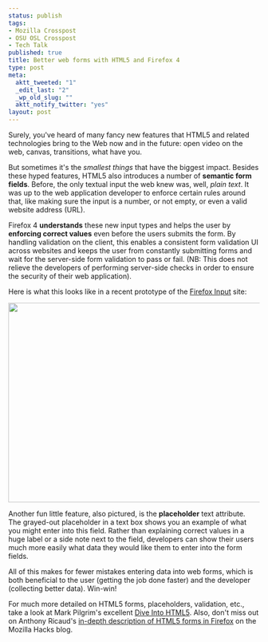 ```yaml
--- 
status: publish
tags: 
- Mozilla Crosspost
- OSU OSL Crosspost
- Tech Talk
published: true
title: Better web forms with HTML5 and Firefox 4
type: post
meta: 
  aktt_tweeted: "1"
  _edit_last: "2"
  _wp_old_slug: ""
  aktt_notify_twitter: "yes"
layout: post
---
```

Surely, you've heard of many fancy new features that HTML5 and related technologies bring to the Web now and in the future: open video on the web, canvas, transitions, what have you.

But sometimes it's the <em>smallest things</em> that have the biggest impact. Besides these hyped features, HTML5 also introduces a number of <strong>semantic form fields</strong>. Before, the only textual input the web knew was, well, <em>plain text</em>. It was up to the web application developer to enforce certain rules around that, like making sure the input is a number, or not empty, or even a valid website address (URL).

Firefox 4 <strong>understands</strong> these new input types and helps the user by <strong>enforcing correct values</strong> even before the users submits the form. By handling validation on the client, this enables a consistent form validation UI across websites and keeps the user from constantly submitting forms and wait for the server-side form validation to pass or fail. (NB: This does not relieve the developers of performing server-side checks in order to ensure the security of their web application).

Here is what this looks like in a recent prototype of the <a href="http://input.mozilla.com">Firefox Input</a> site:

<a href="http://fredericiana.com/wp-content/uploads/2010/12/html5-feedback-forms-1.jpg"><img src="http://fredericiana.com/wp-content/uploads/2010/12/html5-feedback-forms-1-570x400.jpg" alt="" title="HTML5 Feedback Forms" width="570" height="400" class="aligncenter size-large wp-image-3079" /></a>

Another fun little feature, also pictured, is the <strong>placeholder</strong> text attribute. The grayed-out placeholder in a text box shows you an example of what you might enter into this field. Rather than explaining correct values in a huge label or a side note next to the field, developers can show their users much more easily what data they would like them to enter into the form fields.

All of this makes for fewer mistakes entering data into web forms, which is both beneficial to the user (getting the job done faster) and the developer (collecting better data). Win-win!

For much more detailed on HTML5 forms, placeholders, validation, etc., take a look at Mark Pilgrim's excellent <a href="http://diveintohtml5.org/forms.html">Dive Into HTML5</a>. Also, don't miss out on Anthony Ricaud's <a href="http://hacks.mozilla.org/2010/11/firefox-4-html5-forms/">in-depth description of HTML5 forms in Firefox</a> on the Mozilla Hacks blog.
